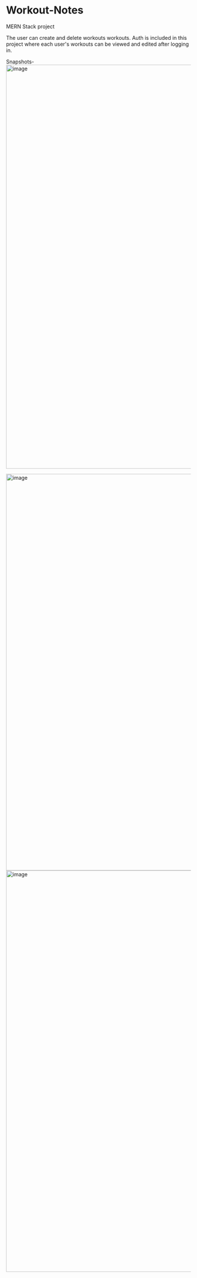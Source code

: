 # Workout-Notes
MERN Stack project

The user can create and delete workouts workouts.
Auth is included in this project where each user's workouts can be viewed and edited after logging in.

Snapshots-
<img width="1102" alt="image" src="https://github.com/nio2004/Workout-Notes/assets/110836015/20e1ffe4-9bf4-439b-8be6-90bc2bea5aad">

<img width="1082" alt="image" src="https://github.com/nio2004/Workout-Notes/assets/110836015/b6e1242e-ea47-457f-aa0c-468a4b76b94a">

<img width="1095" alt="image" src="https://github.com/nio2004/Workout-Notes/assets/110836015/4d5d21c4-0ca8-4fc5-af34-0b03cbdcbdb2">




